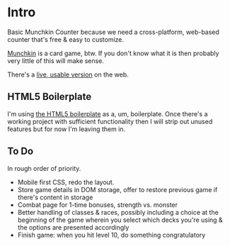 # Intro

Basic Munchkin Counter because we need a cross-platform, web-based counter that's free & easy to customize.

[Munchkin](http://www.worldofmunchkin.com/game/) is a card game, btw. If you don't know what it is then probably very little of this will make sense.

There's a [live, usable version](http://bit.ly/munch-count) on the web.

## HTML5 Boilerplate

I'm using [the HTML5 boilerplate](http://html5boilerplate.com/) as a, um, boilerplate. Once there's a working project with sufficient functionality then I will strip out unused features but for now I'm leaving them in.

## To Do

In rough order of priority.

- Mobile first CSS, redo the layout.
- Store game details in DOM storage, offer to restore previous game if there's content in storage
- Combat page for 1-time bonuses, strength vs. monster
- Better handling of classes & races, possibly including a choice at the beginning of the game wherein you select which decks you're using & the options are presented accordingly
- Finish game: when you hit level 10, do something congratulatory